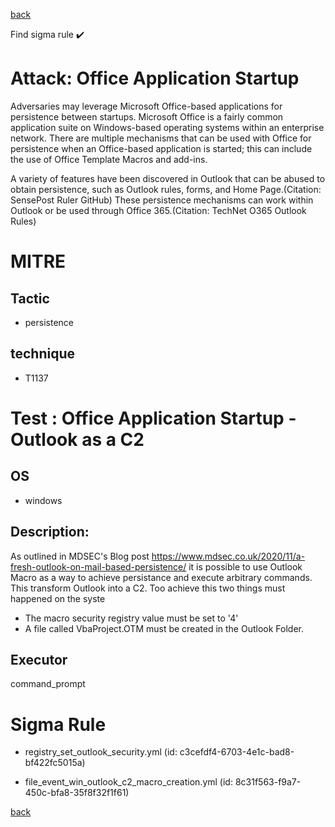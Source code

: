 
[back](../index.md)

Find sigma rule :heavy_check_mark: 

# Attack: Office Application Startup 

Adversaries may leverage Microsoft Office-based applications for persistence between startups. Microsoft Office is a fairly common application suite on Windows-based operating systems within an enterprise network. There are multiple mechanisms that can be used with Office for persistence when an Office-based application is started; this can include the use of Office Template Macros and add-ins.

A variety of features have been discovered in Outlook that can be abused to obtain persistence, such as Outlook rules, forms, and Home Page.(Citation: SensePost Ruler GitHub) These persistence mechanisms can work within Outlook or be used through Office 365.(Citation: TechNet O365 Outlook Rules)

# MITRE
## Tactic
  - persistence


## technique
  - T1137


# Test : Office Application Startup - Outlook as a C2
## OS
  - windows


## Description:
As outlined in MDSEC's Blog post https://www.mdsec.co.uk/2020/11/a-fresh-outlook-on-mail-based-persistence/ 
it is possible to use Outlook Macro as a way to achieve persistance and execute arbitrary commands. This transform Outlook into a C2.
Too achieve this two things must happened on the syste
- The macro security registry value must be set to '4'
- A file called VbaProject.OTM must be created in the Outlook Folder.


## Executor
command_prompt

# Sigma Rule
 - registry_set_outlook_security.yml (id: c3cefdf4-6703-4e1c-bad8-bf422fc5015a)

 - file_event_win_outlook_c2_macro_creation.yml (id: 8c31f563-f9a7-450c-bfa8-35f8f32f1f61)



[back](../index.md)
